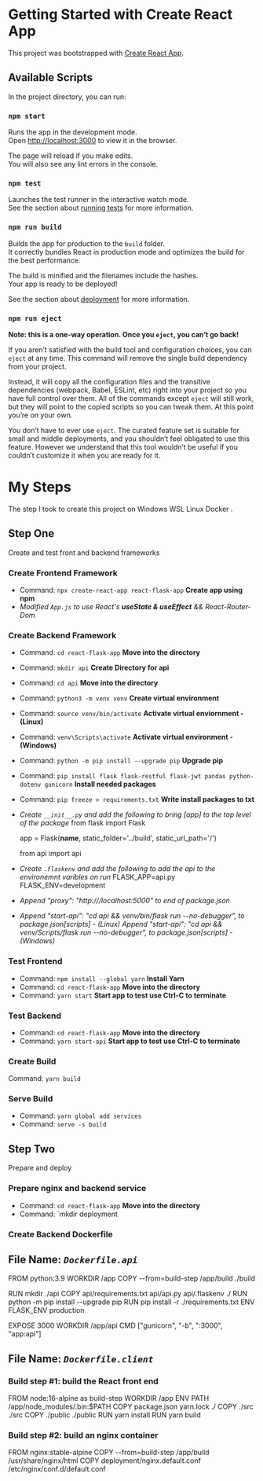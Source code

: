 # Getting Started with Create React App

This project was bootstrapped with [Create React App](https://github.com/facebook/create-react-app).

## Available Scripts

In the project directory, you can run:

### `npm start`

Runs the app in the development mode.\
Open [http://localhost:3000](http://localhost:3000) to view it in the browser.

The page will reload if you make edits.\
You will also see any lint errors in the console.

### `npm test`

Launches the test runner in the interactive watch mode.\
See the section about [running tests](https://facebook.github.io/create-react-app/docs/running-tests) for more information.

### `npm run build`

Builds the app for production to the `build` folder.\
It correctly bundles React in production mode and optimizes the build for the best performance.

The build is minified and the filenames include the hashes.\
Your app is ready to be deployed!

See the section about [deployment](https://facebook.github.io/create-react-app/docs/deployment) for more information.

### `npm run eject`

**Note: this is a one-way operation. Once you `eject`, you can’t go back!**

If you aren’t satisfied with the build tool and configuration choices, you can `eject` at any time. This command will remove the single build dependency from your project.

Instead, it will copy all the configuration files and the transitive dependencies (webpack, Babel, ESLint, etc) right into your project so you have full control over them. All of the commands except `eject` will still work, but they will point to the copied scripts so you can tweak them. At this point you’re on your own.

You don’t have to ever use `eject`. The curated feature set is suitable for small and middle deployments, and you shouldn’t feel obligated to use this feature. However we understand that this tool wouldn’t be useful if you couldn’t customize it when you are ready for it.

# My Steps

The step I took to create this project on Windows WSL Linux Docker  .

## Step One

Create and test front and backend frameworks

### Create Frontend Framework

* Command: `npx create-react-app react-flask-app` **Create app using npm**
* *Modified `App.js` to use React's __useState & useEffect__ && React-Router-Dom*

### Create Backend Framework

* Command: `cd react-flask-app` **Move into the directory**
* Command: `mkdir api` **Create Directory for api**
* Command: `cd api` **Move into the directory**
* Command: `python3 -m venv venv` **Create virtual environment**
* Command: `source venv/bin/activate` **Activate virtual enviornment - (Linux)**
* Command: `venv\Scripts\activate` **Activate virtual environment - (Windows)**
* Command: `python -m pip install --upgrade pip` **Upgrade pip**
* Command: `pip install flask flask-restful flask-jwt pandas python-dotenv gunicorn` **Install needed packages**
* Command: `pip freeze > requirements.txt` **Write install packages to txt**

* *Create `__init__.py` and add the following to bring [app] to the top level of the package*
    from flask import Flask

    app = Flask(__name__, static_folder='../build', static_url_path='/')
    
    from api import api

* *Create `.flaskenv` and add the following to add the api to the environemnt varibles on run*
    FLASK_APP=api.py
    FLASK_ENV=development

* *Append "proxy": "http:///localhost:5000" to end of package.json*
* *Append "start-api": "cd api && venv/bin/flask run --no-debugger", to package.json[scripts] - (Linux)*
  *Append "start-api": "cd api && venv/Scripts/flask run --no-debugger", to package.json[scripts] - (Windows)*

### Test Frontend

* Command: `npm install --global yarn` **Install Yarn** 
* Command: `cd react-flask-app` **Move into the directory**
* Command: `yarn start` **Start app to test use Ctrl-C to terminate**

### Test Backend
* Command: `cd react-flask-app` **Move into the directory**
* Command: `yarn start-api` **Start app to test use Ctrl-C to terminate**

### Create Build
Command: `yarn build`

### Serve Build
* Command: `yarn global add services`
* Command: `serve -s build`

## Step Two

Prepare and deploy

### Prepare nginx and backend service
* Command: `cd react-flask-app` **Move into the directory**
* Command: `mkdir deployment

### Create Backend Dockerfile

__File Name: *`Dockerfile.api`*__
----------------------------------
FROM python:3.9
WORKDIR /app
COPY --from=build-step /app/build ./build

RUN mkdir ./api
COPY api/requirements.txt api/api.py api/.flaskenv ./
RUN python -m pip install --upgrade pip
RUN pip install -r ./requirements.txt
ENV FLASK_ENV production

EXPOSE 3000
WORKDIR /app/api
CMD ["gunicorn", "-b", ":3000", "app:api"]

__File Name: *`Dockerfile.client`*__
------------------------------------
### Build step #1: build the React front end
FROM node:16-alpine as build-step
WORKDIR /app
ENV PATH /app/node_modules/.bin:$PATH
COPY package.json yarn.lock ./
COPY ./src ./src
COPY ./public ./public
RUN yarn install
RUN yarn build

### Build step #2: build an nginx container
FROM nginx:stable-alpine
COPY --from=build-step /app/build /usr/share/nginx/html
COPY deployment/nginx.default.conf /etc/nginx/conf.d/default.conf